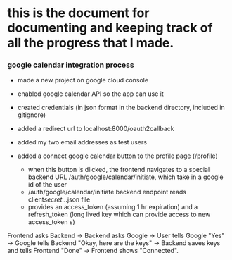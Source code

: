 # this is the document for documenting and keeping track of all the progress that I made.

### google calendar integration process

- made a new project on google cloud console
- enabled google calendar API so the app can use it
- created credentials (in json format in the backend directory, included in gitignore)
- added a redirect url to localhost:8000/oauth2callback
- added my two email addresses as test users

- added a connect google calendar button to the profile page (/profile)
  - when this button is dlicked, the frontend navigates to a special backend URL /auth/google/calendar/initiate, which take in a google id of the user
  - /auth/google/calendar/initiate backend endpoint reads client*secret*...json file
  - provides an access_token (assuming 1 hr expiration) and a refresh_token (long lived key which can provide access to new access_token s)

Frontend asks Backend -> Backend asks Google -> User tells Google "Yes" -> Google tells Backend "Okay, here are the keys" -> Backend saves keys and tells Frontend "Done" -> Frontend shows "Connected".
